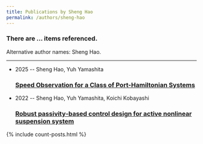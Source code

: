 ```yaml
---
title: Publications by Sheng Hao
permalink: /authors/sheng-hao
---
```


<h3 id="number-posts">There are ... items referenced.</h3>
<p id='info-authors'>Alternative author names: Sheng Hao.</p>
<hr />
<ul class="post-list">
<li><span class='post-meta'>2025 -- Sheng Hao, Yuh Yamashita</span><h3><a class='post-link' href="{{ site.baseurl }}/speed-observation-for-a-class-of-port-hamiltonian-systems">Speed Observation for a Class of Port-Hamiltonian Systems</a></h3></li>
<li><span class='post-meta'>2022 -- Sheng Hao, Yuh Yamashita, Koichi Kobayashi</span><h3><a class='post-link' href="{{ site.baseurl }}/robust-passivity-based-control-design-for-active-nonlinear-suspension-system">Robust passivity‐based control design for active nonlinear suspension system</a></h3></li>

</ul>
{% include count-posts.html %}
